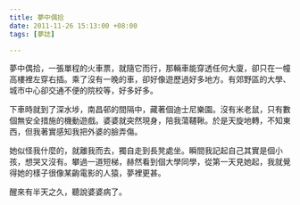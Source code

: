 ```yaml
---
title: 夢中偶拾
date: 2011-11-26 15:13:00 +08:00
tags: [夢誌]

---
```


夢中偶拾，一張單程的火車票，就隨它而行，那輛車能穿透任何大廈，卻只在一幢高樓裡左穿右插。乘了沒有一晚的車，卻好像遊歷過好多地方。有郊野區的大學、城市中心卻交通不便的院校等，好多好多。  
  
下車時就到了深水埗，南昌邨的間隔中，藏著個迪士尼樂園。沒有米老鼠，只有數個無安全措施的機動遊戲。婆婆就突然現身，陪我蕩韆鞦。於是天旋地轉，不知東西，但我著實感知我把外婆的臉弄傷。  
  
她似怪我什麼的，就離我而去，獨自走到長凳處坐。瞬間我記起自己其實是個小孩，想哭又沒有。攀過一道短梯，赫然看到個大學同學，從第一天見她起，我就覺得她的樣子很像某齣電影的人猿，夢裡更甚。  
  
醒來有半天之久，聽說婆婆病了。
